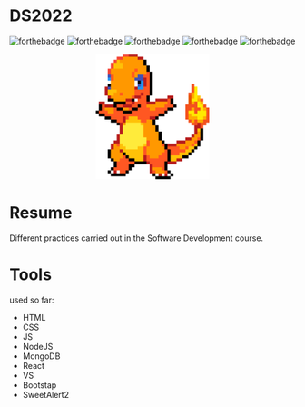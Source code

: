 # DS2022

[![forthebadge](https://forthebadge.com/images/badges/built-with-love.svg)](https://forthebadge.com)
[![forthebadge](https://forthebadge.com/images/badges/made-with-javascript.svg)](https://forthebadge.com)
[![forthebadge](https://forthebadge.com/images/badges/uses-html.svg)](https://forthebadge.com)
[![forthebadge](https://forthebadge.com/images/badges/uses-css.svg)](https://forthebadge.com)
[![forthebadge](https://forthebadge.com/images/badges/powered-by-coffee.svg)](https://forthebadge.com)

<div align="center">
<img src="https://github.com/DraCaligari/DS2022/blob/main/Archivos/PinClipart.com_charmander-clipart_3027530.png?raw=true" width="200" heigth="200" />
</div>

# Resume
Different practices carried out in the Software Development course.

# Tools 
used so far:
- HTML
- CSS
- JS
- NodeJS
- MongoDB
- React
- VS
- Bootstap
- SweetAlert2
